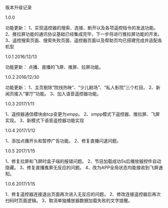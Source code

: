 

版本升级记录

1.0.0   

功能更新：
1、实现遥控器的搜索、连接、断开以及各项遥控指令的发送功能。
2、推拉屏功能的通讯协议基础已经集成完毕，下一步将进行推拉屏功能的开发。
3、遥控搜索页面、搜索失败页面、遥控器页面以及帮助页均已搭建完成并适配各机型


1.0.1   2016/12/13

功能更新：
点播、直播的飞屏、推屏、拉屏功能。


1.0.2   2016/12/30

功能更新：
1、主页剔除“院线热映”、“少儿剧场”、“私人影院”三个栏目。
2、新闻页接入“掌厅”功能。
3、加入语音遥控器功能。


1.0.3   2017/1/11

1、遥控器通信模块由tcp变更为xmpp。
2、xmpp模式下遥控器、推拉屏、飞屏实现。
3、新模式下语音遥控器功能实现


1.0.4   2017/1/12

1、添加点播开头和暂停广告功能。
2、修复直播闪退问题。


1.0.5   2017/1/15

1、修复拉屏和飞屏时盒子端的报错问题。
2、节目加载成功5s后播放器控件自动隐藏。
3、修复直播推屏无反应的问题。
4、改为APP全局状态均能接收到飞屏通知。


1.0.6   2017/1/15

1、修复遥控器连接退出页面再次进入无反应的问题。
2、修改连接遥控器后再次扫码时页面逻辑。
3、取消单独播放器数据加载失败的文字提醒。
























